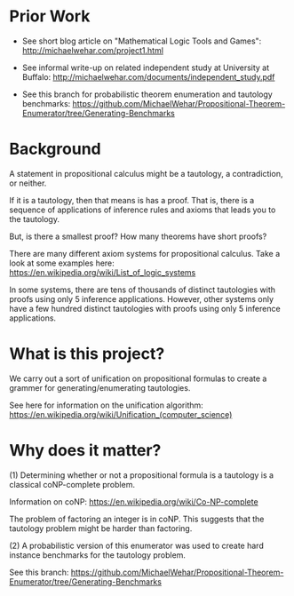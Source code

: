 # Prior Work

- See short blog article on "Mathematical Logic Tools and Games": http://michaelwehar.com/project1.html

- See informal write-up on related independent study at University at Buffalo: http://michaelwehar.com/documents/independent_study.pdf

- See this branch for probabilistic theorem enumeration and tautology benchmarks:
https://github.com/MichaelWehar/Propositional-Theorem-Enumerator/tree/Generating-Benchmarks

# Background

A statement in propositional calculus might be a tautology, a contradiction, or neither.

If it is a tautology, then that means is has a proof.  That is, there is a sequence of applications of inference rules and axioms that leads you to the tautology.

But, is there a smallest proof?  How many theorems have short proofs?

There are many different axiom systems for propositional calculus.  Take a look at some examples here: https://en.wikipedia.org/wiki/List_of_logic_systems

In some systems, there are tens of thousands of distinct tautologies with proofs using only 5 inference applications.  However, other systems only have a few hundred distinct tautologies with proofs using only 5 inference applications.

# What is this project?

We carry out a sort of unification on propositional formulas to create a grammer for generating/enumerating tautologies.

See here for information on the unification algorithm: https://en.wikipedia.org/wiki/Unification_(computer_science)

# Why does it matter?

(1) Determining whether or not a propositional formula is a tautology is a classical coNP-complete problem.

Information on coNP: https://en.wikipedia.org/wiki/Co-NP-complete

The problem of factoring an integer is in coNP.  This suggests that the tautology problem might be harder than factoring.

(2) A probabilistic version of this enumerator was used to create hard instance benchmarks for the tautology problem.

See this branch: https://github.com/MichaelWehar/Propositional-Theorem-Enumerator/tree/Generating-Benchmarks
